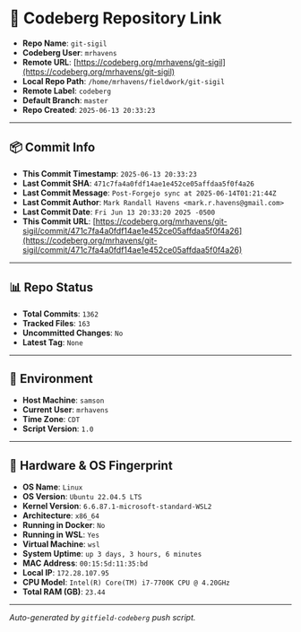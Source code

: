 # 🔗 Codeberg Repository Link

- **Repo Name**: `git-sigil`
- **Codeberg User**: `mrhavens`
- **Remote URL**: [https://codeberg.org/mrhavens/git-sigil](https://codeberg.org/mrhavens/git-sigil)
- **Local Repo Path**: `/home/mrhavens/fieldwork/git-sigil`
- **Remote Label**: `codeberg`
- **Default Branch**: `master`
- **Repo Created**: `2025-06-13 20:33:23`

---

## 📦 Commit Info

- **This Commit Timestamp**: `2025-06-13 20:33:23`
- **Last Commit SHA**: `471c7fa4a0fdf14ae1e452ce05affdaa5f0f4a26`
- **Last Commit Message**: `Post-Forgejo sync at 2025-06-14T01:21:44Z`
- **Last Commit Author**: `Mark Randall Havens <mark.r.havens@gmail.com>`
- **Last Commit Date**: `Fri Jun 13 20:33:20 2025 -0500`
- **This Commit URL**: [https://codeberg.org/mrhavens/git-sigil/commit/471c7fa4a0fdf14ae1e452ce05affdaa5f0f4a26](https://codeberg.org/mrhavens/git-sigil/commit/471c7fa4a0fdf14ae1e452ce05affdaa5f0f4a26)

---

## 📊 Repo Status

- **Total Commits**: `1362`
- **Tracked Files**: `163`
- **Uncommitted Changes**: `No`
- **Latest Tag**: `None`

---

## 🧭 Environment

- **Host Machine**: `samson`
- **Current User**: `mrhavens`
- **Time Zone**: `CDT`
- **Script Version**: `1.0`

---

## 🧬 Hardware & OS Fingerprint

- **OS Name**: `Linux`
- **OS Version**: `Ubuntu 22.04.5 LTS`
- **Kernel Version**: `6.6.87.1-microsoft-standard-WSL2`
- **Architecture**: `x86_64`
- **Running in Docker**: `No`
- **Running in WSL**: `Yes`
- **Virtual Machine**: `wsl`
- **System Uptime**: `up 3 days, 3 hours, 6 minutes`
- **MAC Address**: `00:15:5d:11:35:bd`
- **Local IP**: `172.28.107.95`
- **CPU Model**: `Intel(R) Core(TM) i7-7700K CPU @ 4.20GHz`
- **Total RAM (GB)**: `23.44`

---

_Auto-generated by `gitfield-codeberg` push script._

